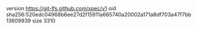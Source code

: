 version https://git-lfs.github.com/spec/v1
oid sha256:520edc04968b6ee27d2f15911a665740a20002a171a8df703a47f7bb13609939
size 3310
